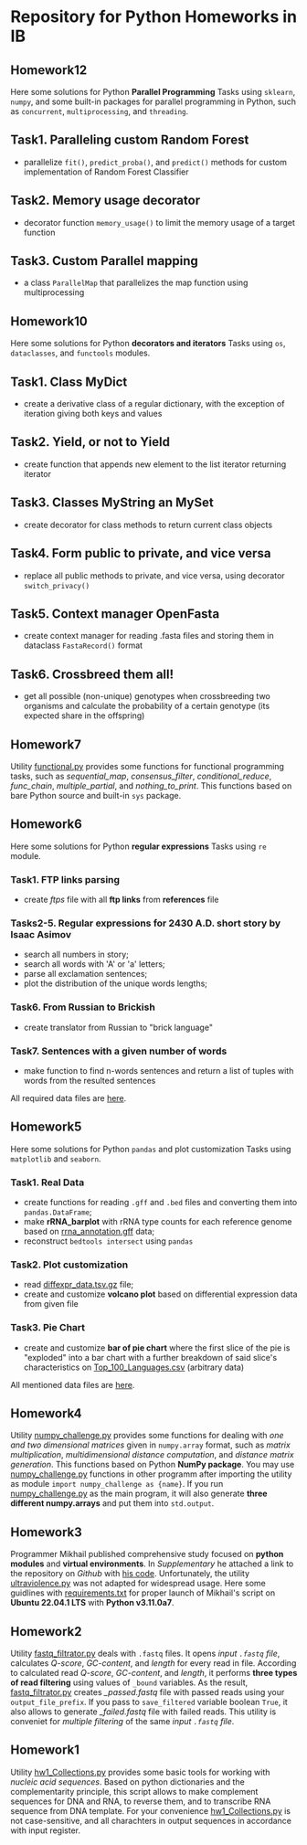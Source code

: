 # Repository for Python Homeworks in IB

## Homework12

Here some solutions for Python **Parallel Programming** Tasks using `sklearn`, `numpy`, and some built-in packages for parallel programming in Python, such as `concurrent`, `multiprocessing`, and `threading`.

## Task1. Paralleling custom Random Forest

- parallelize `fit()`, `predict_proba()`, and `predict()` methods for custom implementation of Random Forest Classifier

## Task2. Memory usage decorator

- decorator function `memory_usage()` to limit the memory usage of a target function

## Task3. Custom Parallel mapping

- a class `ParallelMap` that parallelizes the map function using multiprocessing

## Homework10

Here some solutions for Python **decorators and iterators** Tasks using `os`, `dataclasses`, and `functools` modules.

## Task1. Class MyDict

- create a derivative class of a regular dictionary, with the exception of iteration giving both keys and values

## Task2. Yield, or not to Yield

- create function that appends new element to the list iterator returning iterator

## Task3. Classes MyString an MySet

- create decorator for class methods to return current class objects 

## Task4. Form public to private, and vice versa

- replace all public methods to private, and vice versa, using decorator `switch_privacy()`

## Task5. Context manager OpenFasta

- create context manager for reading .fasta files and storing them in dataclass `FastaRecord()` format

## Task6. Crossbreed them all!

- get all possible (non-unique) genotypes when crossbreeding two organisms and calculate the probability of a certain genotype (its expected share in the offspring)

## Homework7

Utility [functional.py](hw7_func_programming/functional.py) provides some functions for functional programming tasks, such as *sequential_map*, *consensus_filter*, 
*conditional_reduce*, *func_chain*, *multiple_partial*, and *nothing_to_print*. This functions based on bare Python source and built-in `sys` package.

## Homework6

Here some solutions for Python **regular expressions** Tasks using `re` module. 

### Task1. FTP links parsing

- create *ftps* file with all **ftp links** from **references** file

### Tasks2-5. Regular expressions for 2430 A.D. short story by Isaac Asimov

- search all numbers in story;
- search all words with 'A' or 'a' letters;
- parse all exclamation sentences;
- plot the distribution of the unique words lengths;

### Task6. From Russian to Brickish

- create translator from Russian to "brick language"

### Task7. Sentences with a given number of words

- make function to find n-words sentences and return a list of tuples with words from the resulted sentences

All required data files are [here](hw6_regexp/data).

## Homework5

Here some solutions for Python `pandas` and plot customization Tasks using `matplotlib` and `seaborn`. 

### Task1. Real Data

- create functions for reading `.gff` and `.bed` files and converting them into `pandas.DataFrame`;
- make **rRNA_barplot** with rRNA type counts for each reference genome based on [rrna_annotation.gff](hw5_pandas_and_plots/data/rrna_annotation.gff) data;
- reconstruct `bedtools intersect` using `pandas`

### Task2. Plot customization

- read [diffexpr_data.tsv.gz](hw5_pandas_and_plots/data/diffexpr_data.tsv.gz) file;
- create and customize **volcano plot** based on differential expression data from given file

### Task3. Pie Chart

- create and customize **bar of pie chart** where the first slice of the pie is "exploded" into a bar chart with a further breakdown of said slice's characteristics on [Top_100_Languages.csv](hw5_pandas_and_plots/data/Top_100_Languages.csv) (arbitrary data)

All mentioned data files are [here](hw5_pandas_and_plots/data).

## Homework4

Utility [numpy_challenge.py](hw4_numpy/numpy_challenge.py) provides some functions for dealing with *one and two dimensional matrices* given in `numpy.array` format, 
such as *matrix multiplication*, *multidimensional distance computation*, and *distance matrix generation*. This functions based on Python **NumPy package**. 
You may use [numpy_challenge.py](hw4_numpy/numpy_challenge.py) functions in other programm after importing the utility as module `import numpy_challenge as {name}`. 
If you run [numpy_challenge.py](hw4_numpy/numpy_challenge.py) as the main program, it will also generate **three different numpy.arrays** and put them into `std.output`. 

## Homework3

Programmer Mikhail published comprehensive study focused on **python modules** and **virtual environments**. In *Supplementary* he attached a link 
to the repository on *Github* with [his code](https://github.com/krglkvrmn/Virtual_environment_research). Unfortunately, the utility [ultraviolence.py](hw3_venv/ultraviolence.py) was not adapted for widespread usage. Here some guidlines with [requirements.txt](hw3_venv/requirements.txt) for proper launch of Mikhail's script on **Ubuntu 22.04.1 LTS** with **Python v3.11.0a7**. 

## Homework2

Utility [fastq_filtrator.py](hw2_fastq_filtrator/fastq_filtrator.py) deals with `.fastq` files. It opens *input `.fastq` file*, calculates *Q-score*, *GC-content*, and *length* 
for every read in file. According to calculated read *Q-score*, *GC-content*, and *length*, it performs **three types of read filtering** using values of ```_bound``` variables. As the result, [fastq_filtrator.py](hw2_fastq_filtrator/fastq_filtrator.py) creates *_passed.fastq* file with passed reads using your ```output_file_prefix```. If you pass to ```save_filtered``` variable boolean ```True```, it also allows to generate *_failed.fastq* file with failed reads. This utility is conveniet for *multiple filtering* of the same *input `.fastq` file*.

## Homework1

Utility [hw1_Collections.py](hw1_collections/hw1_Collections.py) provides some basic tools for working with *nucleic acid sequences*. Based on python dictionaries and the complementarity principle, 
this script allows to make complement sequences for DNA and RNA, to reverse them, and to transcribe RNA sequence from DNA template. 
For your convenience [hw1_Collections.py](hw1_collections/hw1_Collections.py) is not case-sensitive, and all charachters in output sequences in accordance with input register.
